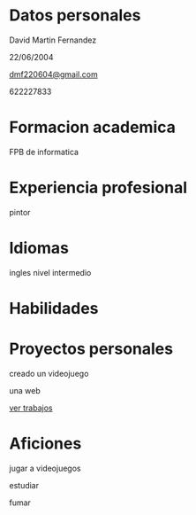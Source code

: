 # Datos personales

David Martin Fernandez

22/06/2004

dmf220604@gmail.com

622227833

# Formacion academica

FPB de informatica

# Experiencia profesional

pintor

# Idiomas

ingles nivel intermedio

# Habilidades

# Proyectos personales

creado un videojuego

una web 

[ver trabajos](trabajos.md)

# Aficiones

jugar a videojuegos 

estudiar

fumar

